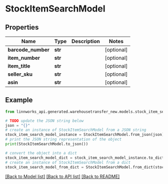 # StockItemSearchModel


## Properties

Name | Type | Description | Notes
------------ | ------------- | ------------- | -------------
**barcode_number** | **str** |  | [optional] 
**item_number** | **str** |  | [optional] 
**item_title** | **str** |  | [optional] 
**seller_sku** | **str** |  | [optional] 
**asin** | **str** |  | [optional] 

## Example

```python
from linnworks_api.generated.warehousetransfer_new.models.stock_item_search_model import StockItemSearchModel

# TODO update the JSON string below
json = "{}"
# create an instance of StockItemSearchModel from a JSON string
stock_item_search_model_instance = StockItemSearchModel.from_json(json)
# print the JSON string representation of the object
print(StockItemSearchModel.to_json())

# convert the object into a dict
stock_item_search_model_dict = stock_item_search_model_instance.to_dict()
# create an instance of StockItemSearchModel from a dict
stock_item_search_model_from_dict = StockItemSearchModel.from_dict(stock_item_search_model_dict)
```
[[Back to Model list]](../README.md#documentation-for-models) [[Back to API list]](../README.md#documentation-for-api-endpoints) [[Back to README]](../README.md)


